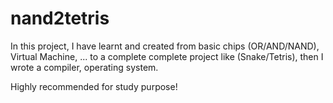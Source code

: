 # nand2tetris

In this project, I have learnt and created from basic chips (OR/AND/NAND), Virtual Machine, ... to a complete complete project like (Snake/Tetris), then I wrote 
a compiler, operating system. 

Highly recommended for study purpose! 
